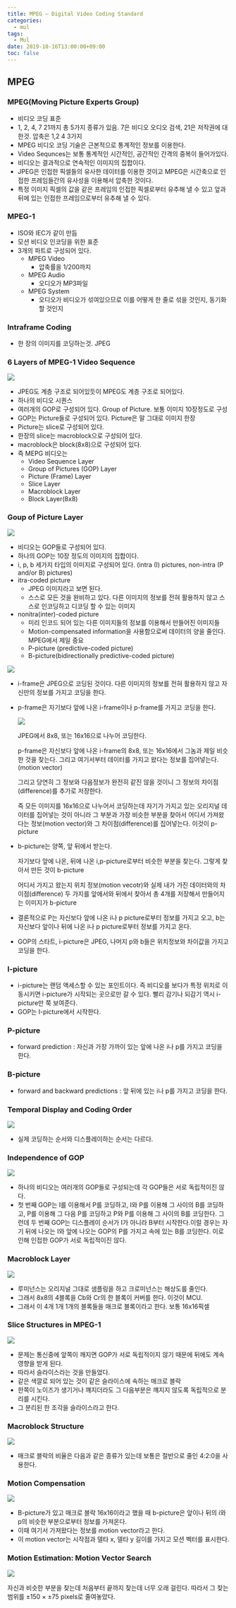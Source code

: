 ```yaml
---
title: MPEG – Digital Video Coding Standard
categories:
  - mul
tags:
  - Mul
date: 2019-10-16T13:00:00+09:00
toc: false
---
```


## MPEG

### MPEG(Moving Picture Experts Group)

* 비디오 코딩 표준
* 1, 2, 4, 7 21까지 총 5가지 종류가 있음. 7은 비디오 오디오 검색, 21은 저작권에 대한것. 압축은 1,2 4 3가지
* MPEG 비디오 코딩 기술은 근본적으로 통계적인 정보를 이용한다.
* Video Sequnces는 보통 통계적인 시간적인, 공간적인 간격의 중복이 들어가있다. 
* 비디오는 결과적으로 연속적인 이미지의 집합이다.
* JPEG은 인접한 픽셀들의 유사한 데이터를 이용한 것이고 MPEG은 시간축으로 인접한 프레임들간의 유사성을 이용해서 압축한 것이다.
* 특정 이미지 픽셀의 값을 같은 프레임의 인접한 픽셀로부터 유추해 낼 수 있고 앞과 뒤에 있는 인접한 프레임으로부터 유추해 낼 수 있다.

### MPEG-1

* ISO와 IEC가 같이 만듬
* 모션 비디오 인코딩을 위한 표준
* 3개의 파트로 구성되어 있다.
  * MPEG Video
    * 압축률을 1/200까지
  * MPEG Audio
    * 오디오가 MP3파일
  * MPEG System
    * 오디오가 비디오가 섞여있으므로 이를 어떻게 한 줄로 섞을 것인지, 동기화 할 것인지

### Intraframe Coding

* 한 장의 이미지를 코딩하는것. JPEG



### 6 Layers of MPEG-1 Video Sequence

![](https://i.imgur.com/Icbkhei.png)

* JPEG도 계층 구조로 되어있듯이 MPEG도 계층 구조로 되어있다.
* 하나의 비디오 시퀀스
* 여러개의 GOP로 구성되어 있다. Group of Picture. 보통 이미지 10장정도로 구성
* GOP는 Picture들로 구성되어 있다. Picture은 말 그대로 이미지 한장
* Picture는 slice로 구성되어 있다.
* 한장의 slice는 macroblock으로 구성되어 있다.
* macroblock은 block(8x8)으로 구성되어 있다.
* 즉 MEPG 비디오는
  * Video Sequence Layer
  * Group of Pictures (GOP) Layer
  * Picture (Frame) Layer
  * Slice Layer
  * Macroblock Layer
  * Block Layer(8x8)

### Goup of Picture Layer

![](https://i.imgur.com/yyGl9An.png)

* 비디오는 GOP들로 구성되어 있다.
* 하나의 GOP는 10장 정도의 이미지의 집합이다.
* i, p, b 세가지 타입의 이미지로 구성되어 있다. (intra (I) pictures, non-intra (P and/or B) pictures)
* itra-coded picture
  * JPEG 이미지라고 보면 된다.
  * 스스로 모든 것을 완비하고 있다. 다른 이미지의 정보를 전혀 활용하지 않고 스스로 인코딩하고 디코딩 할 수 있는 이미지
* nonitra(inter)-coded picture
  * 미리 인코드 되어 있는 다른 이미지들의 정보를 이용해서 만들어진 이미지들
  * Motion-compensated information을 사용함으로써 데이터의 양을 줄인다. MPEG에서 제일 중요
  *  P-picture (predictive-coded picture)
  * B-picture(bidirectionally predictive-coded picture)

![](https://i.imgur.com/kcLofYF.png)

* i-frame은 JPEG으로 코딩된 것이다. 다른 이미지의 정보를 전혀 활용하지 않고 자신만의 정보를 가지고 코딩을 한다.

* p-frame은 자기보다 앞에 나온 i-frame이나 p-frame를 가지고 코딩을 한다. 

  ![](https://i.imgur.com/HZfnezM.png)

  JPEG에서 8x8, 또는 16x16으로 나누어 코딩한다.

  p-frame은 자신보다 앞에 나온 i-frame의 8x8, 또는 16x16에서 그놈과 제일 비슷한 것을 찾는다. 그리고 여기서부터 데이터를 가지고 왔다는 정보를 집어넣는다. (motion vector)

  그리고 당연히 그 정보와 다음정보가 완전히 같진 않을 것이니 그 정보의 차이점(difference)를 추가로 저장한다.

  즉 모든 이미지를 16x16으로 나누어서 코딩하는데 자기가 가지고 있는 오리지널 데이터를 집어넣는 것이 아니라 그 부분과 가장 비슷한 부분을 찾아서 어디서 가져왔다는 정보(motion vector)와 그 차이점(difference)를 집어넣는다. 이것이 p-picture

* b-picture는 양쪽, 앞 뒤에서 받는다.

  자기보다 앞에 나온, 뒤에 나온 i,p-picture로부터 비슷한 부분을 찾는다. 그렇게 찾아서 만든 것이 b-picture

  어디서 가지고 왔는지 위치 정보(motion vecotr)와 실제 내가 가진 데이터와의 차이점(difference) 두 가지를 앞에서와 뒤에서 찾아서 총 4개를 저장해서 만들어지는 이미지가 b-picture

* 결론적으로 P는 자신보다 앞에 나온 i나 p picture로부터 정보를 가지고 오고, b는 자신보다 앞이나 뒤에 나온 i나 p picture로부터 정보를 가지고 온다.

* GOP의 스타트, i-picture은 JPEG, 나머지 p와 b들은 위치정보와 차이값을 가지고 코딩을 한다.

### I-picture

* i-picture는 랜덤 액세스할 수 있는 포인트이다. 즉 비디오를 보다가 특정 위치로 이동시키면 i-picture가 시작되는 곳으로만 갈 수 있다. 빨리 감기나 되감기 역시 i-picture만 쭉 보여준다.
* GOP는 I-picture에서 시작한다.

### P-picture

* forward prediction : 자신과 가장 가까이 있는 앞에 나온 i나 p를 가지고 코딩을 한다.

### B-picture

* forward and backward predictions : 앞 뒤에 있는 i나 p를 가지고 코딩을 한다.



### Temporal Display and Coding Order

![](https://i.imgur.com/lwac1kM.png)

* 실제 코딩하는 순서와 디스플레이하는 순서는 다르다.

### Independence of GOP

![](https://i.imgur.com/zzuQdyw.png)

* 하나의 비디오는 여러개의 GOP들로 구성되는데 각 GOP들은 서로 독립적이진 않다.
* 첫 번째 GOP는 I를 이용해서 P를 코딩하고, I와 P를 이용해 그 사이의 B를 코딩하고, P를 이용해 그 다음 P를 코딩하고 P와 P를 이용해 그 사이의 B를 코딩한다. 그런데 두 번째 GOP는 디스플레이 순서가 I가 아니라 B부터 시작한다.이럴 경우는 자기 뒤에 나오는 I와 앞에 나오는 GOP의 P를 가지고 속에 있는 B를 코딩한다. 이로 인해 인접한 GOP가 서로 독립적이진 않다.

### Macroblock Layer

![](https://i.imgur.com/c6zVXV9.png)

* 루미넌스는 오리지널 그대로 샘플링을 하고 크로미넌스는 해상도를 줄인다.
* 그래서 8x8의 4블록을 Cb와 Cr의 한 블록이 커버를 한다. 이것이 MCU.
* 그래서 이 4개 1개 1개의 블록들을 매크로 블록이라고 한다. 보통 16x16픽셀

### Slice Structures in MPEG-1 

![](https://i.imgur.com/lo0vJU7.png)

* 문제는 통신중에 앞쪽이 깨지면 GOP가 서로 독립적이지 않기 때문에 뒤에도 계속 영향을 받게 된다.
* 따라서 슬라이스라는 것을 만들었다.
* 같은 색깔로 되어 있는 것이 같은 슬라이스에 속하는 매크로 블락
* 한쪽이 노이즈가 생기거나 꺠지더라도 그 다음부분은 꺠지지 않도록 독립적으로 분리를 시킨다.
* 그 분리된 한 조각을 슬라이스라고 한다.

### Macroblock Structure

![](https://i.imgur.com/6sJhUDA.png)

* 매크로 블락의 비율은 다음과 같은 종류가 있는데 보통은 절반으로 줄인 4:2:0을 사용한다.

### Motion Compensation

![](https://i.imgur.com/zCTqtmA.png)

* B-picture가 있고 매크로 블락 16x16이라고 했을 때 b-picture은 앞이나 뒤의 i와 p의 비슷한 부분으로부터 정보를 가져온다.
* 이때 여기서 가져왔다는 정보를 motion vector라고 한다.
* 이 motion vector는 시작점과 델타 x, 델타 y 길이를 가지고 모션 벡터를 표시한다.



### Motion Estimation: Motion Vector Search

![](https://i.imgur.com/nSWgk3g.png)

자신과 비슷한 부분을 찾는데 처음부터 끝까지 찾는데 너무 오래 걸린다. 따라서 그 찾는 범위를  ±150 × ±75 pixels로 줄여놓았다.

